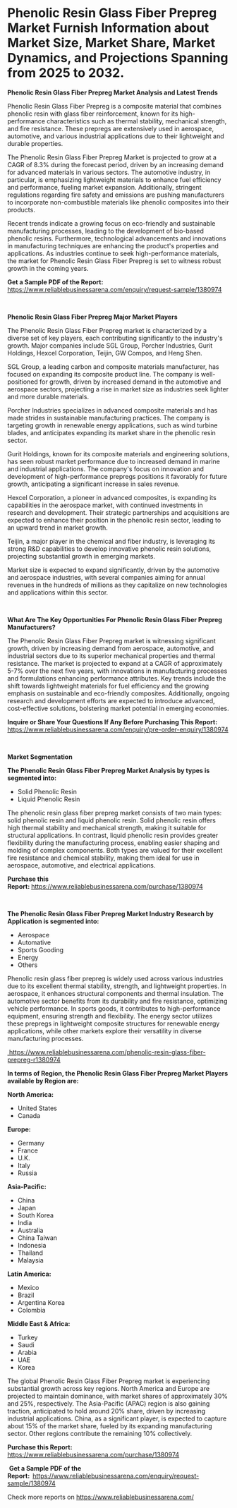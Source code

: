 <p><h1>Phenolic Resin Glass Fiber Prepreg Market Furnish Information about Market Size, Market Share, Market Dynamics, and Projections Spanning from 2025 to 2032.</h1></p><p><strong>Phenolic Resin Glass Fiber Prepreg Market Analysis and Latest Trends</strong></p>
<p><p>Phenolic Resin Glass Fiber Prepreg is a composite material that combines phenolic resin with glass fiber reinforcement, known for its high-performance characteristics such as thermal stability, mechanical strength, and fire resistance. These prepregs are extensively used in aerospace, automotive, and various industrial applications due to their lightweight and durable properties.</p><p>The Phenolic Resin Glass Fiber Prepreg Market is projected to grow at a CAGR of 8.3% during the forecast period, driven by an increasing demand for advanced materials in various sectors. The automotive industry, in particular, is emphasizing lightweight materials to enhance fuel efficiency and performance, fueling market expansion. Additionally, stringent regulations regarding fire safety and emissions are pushing manufacturers to incorporate non-combustible materials like phenolic composites into their products.</p><p>Recent trends indicate a growing focus on eco-friendly and sustainable manufacturing processes, leading to the development of bio-based phenolic resins. Furthermore, technological advancements and innovations in manufacturing techniques are enhancing the product's properties and applications. As industries continue to seek high-performance materials, the market for Phenolic Resin Glass Fiber Prepreg is set to witness robust growth in the coming years.</p></p>
<p><strong>Get a Sample PDF of the Report:&nbsp;</strong> <a href="https://www.reliablebusinessarena.com/enquiry/request-sample/1380974?utm_campaign=2259&utm_medium=2&utm_source=Github&utm_content=ia&utm_term=01022025&utm_id=phenolic-resin-glass-fiber-prepreg">https://www.reliablebusinessarena.com/enquiry/request-sample/1380974</a></p>
<p>&nbsp;</p>
<p><strong>Phenolic Resin Glass Fiber Prepreg Major Market Players</strong></p>
<p><p>The Phenolic Resin Glass Fiber Prepreg market is characterized by a diverse set of key players, each contributing significantly to the industry's growth. Major companies include SGL Group, Porcher Industries, Gurit Holdings, Hexcel Corporation, Teijin, GW Compos, and Heng Shen. </p><p>SGL Group, a leading carbon and composite materials manufacturer, has focused on expanding its composite product line. The company is well-positioned for growth, driven by increased demand in the automotive and aerospace sectors, projecting a rise in market size as industries seek lighter and more durable materials.</p><p>Porcher Industries specializes in advanced composite materials and has made strides in sustainable manufacturing practices. The company is targeting growth in renewable energy applications, such as wind turbine blades, and anticipates expanding its market share in the phenolic resin sector.</p><p>Gurit Holdings, known for its composite materials and engineering solutions, has seen robust market performance due to increased demand in marine and industrial applications. The company's focus on innovation and development of high-performance prepregs positions it favorably for future growth, anticipating a significant increase in sales revenue.</p><p>Hexcel Corporation, a pioneer in advanced composites, is expanding its capabilities in the aerospace market, with continued investments in research and development. Their strategic partnerships and acquisitions are expected to enhance their position in the phenolic resin sector, leading to an upward trend in market growth.</p><p>Teijin, a major player in the chemical and fiber industry, is leveraging its strong R&D capabilities to develop innovative phenolic resin solutions, projecting substantial growth in emerging markets.</p><p>Market size is expected to expand significantly, driven by the automotive and aerospace industries, with several companies aiming for annual revenues in the hundreds of millions as they capitalize on new technologies and applications within this sector.</p></p>
<p>&nbsp;</p>
<p><strong>What Are The Key Opportunities For Phenolic Resin Glass Fiber Prepreg Manufacturers?</strong></p>
<p><p>The Phenolic Resin Glass Fiber Prepreg market is witnessing significant growth, driven by increasing demand from aerospace, automotive, and industrial sectors due to its superior mechanical properties and thermal resistance. The market is projected to expand at a CAGR of approximately 5-7% over the next five years, with innovations in manufacturing processes and formulations enhancing performance attributes. Key trends include the shift towards lightweight materials for fuel efficiency and the growing emphasis on sustainable and eco-friendly composites. Additionally, ongoing research and development efforts are expected to introduce advanced, cost-effective solutions, bolstering market potential in emerging economies.</p></p>
<p><strong>Inquire or Share Your Questions If Any Before Purchasing This Report:</strong> <a href="https://www.reliablebusinessarena.com/enquiry/pre-order-enquiry/1380974?utm_campaign=2259&utm_medium=2&utm_source=Github&utm_content=ia&utm_term=01022025&utm_id=phenolic-resin-glass-fiber-prepreg">https://www.reliablebusinessarena.com/enquiry/pre-order-enquiry/1380974</a></p>
<p>&nbsp;</p>
<p><strong>Market Segmentation</strong></p>
<p><strong>The Phenolic Resin Glass Fiber Prepreg Market Analysis by types is segmented into:</strong></p>
<p><ul><li>Solid Phenolic Resin</li><li>Liquid Phenolic Resin</li></ul></p>
<p><p>The phenolic resin glass fiber prepreg market consists of two main types: solid phenolic resin and liquid phenolic resin. Solid phenolic resin offers high thermal stability and mechanical strength, making it suitable for structural applications. In contrast, liquid phenolic resin provides greater flexibility during the manufacturing process, enabling easier shaping and molding of complex components. Both types are valued for their excellent fire resistance and chemical stability, making them ideal for use in aerospace, automotive, and electrical applications.</p></p>
<p><strong>Purchase this Report:&nbsp;</strong><a href="https://www.reliablebusinessarena.com/purchase/1380974?utm_campaign=2259&utm_medium=2&utm_source=Github&utm_content=ia&utm_term=01022025&utm_id=phenolic-resin-glass-fiber-prepreg">https://www.reliablebusinessarena.com/purchase/1380974</a></p>
<p>&nbsp;</p>
<p><strong>The Phenolic Resin Glass Fiber Prepreg Market Industry Research by Application is segmented into:</strong></p>
<p><ul><li>Aerospace</li><li>Automative</li><li>Sports Gooding</li><li>Energy</li><li>Others</li></ul></p>
<p><p>Phenolic resin glass fiber prepreg is widely used across various industries due to its excellent thermal stability, strength, and lightweight properties. In aerospace, it enhances structural components and thermal insulation. The automotive sector benefits from its durability and fire resistance, optimizing vehicle performance. In sports goods, it contributes to high-performance equipment, ensuring strength and flexibility. The energy sector utilizes these prepregs in lightweight composite structures for renewable energy applications, while other markets explore their versatility in diverse manufacturing processes.</p></p>
<p><a href="https://www.reliablebusinessarena.com/phenolic-resin-glass-fiber-prepreg-r1380974?utm_campaign=2259&utm_medium=2&utm_source=Github&utm_content=ia&utm_term=01022025&utm_id=phenolic-resin-glass-fiber-prepreg">&nbsp;https://www.reliablebusinessarena.com/phenolic-resin-glass-fiber-prepreg-r1380974</a></p>
<p><strong>In terms of Region, the Phenolic Resin Glass Fiber Prepreg Market Players available by Region are:</strong></p>
<p>
    <p> <strong> North America: </strong>
        <ul>
            <li>United States</li>
            <li>Canada</li>
        </ul>
        </p> 
    <p> <strong> Europe: </strong>
        <ul>
            <li>Germany</li>
            <li>France</li>
            <li>U.K.</li>
            <li>Italy</li>
            <li>Russia</li>
        </ul>
        </p> 
    <p> <strong> Asia-Pacific: </strong>
        <ul>
            <li>China</li>
            <li>Japan</li>
            <li>South Korea</li>
            <li>India</li>
            <li>Australia</li>
            <li>China Taiwan</li>
            <li>Indonesia</li>
            <li>Thailand</li>
            <li>Malaysia</li>
        </ul>
        </p> 
    <p> <strong> Latin America: </strong>
        <ul>
            <li>Mexico</li>
            <li>Brazil</li>
            <li>Argentina Korea</li>
            <li>Colombia</li>
        </ul>
        </p> 
    <p> <strong> Middle East & Africa: </strong>
        <ul>
            <li>Turkey</li>
            <li>Saudi</li>
            <li>Arabia</li>
            <li>UAE</li>
            <li>Korea</li>
        </ul>
    </p>
    </p>
<p><p>The global Phenolic Resin Glass Fiber Prepreg market is experiencing substantial growth across key regions. North America and Europe are projected to maintain dominance, with market shares of approximately 30% and 25%, respectively. The Asia-Pacific (APAC) region is also gaining traction, anticipated to hold around 20% share, driven by increasing industrial applications. China, as a significant player, is expected to capture about 15% of the market share, fueled by its expanding manufacturing sector. Other regions contribute the remaining 10% collectively.</p></p>
<p><strong>Purchase this Report: </strong><a href="https://www.reliablebusinessarena.com/purchase/1380974?utm_campaign=2259&utm_medium=2&utm_source=Github&utm_content=ia&utm_term=01022025&utm_id=phenolic-resin-glass-fiber-prepreg">https://www.reliablebusinessarena.com/purchase/1380974</a></p>
<p>&nbsp;<strong>Get a Sample PDF of the Report:&nbsp;&nbsp;</strong><a href="https://www.reliablebusinessarena.com/enquiry/request-sample/1380974?utm_campaign=2259&utm_medium=2&utm_source=Github&utm_content=ia&utm_term=01022025&utm_id=phenolic-resin-glass-fiber-prepreg">https://www.reliablebusinessarena.com/enquiry/request-sample/1380974</a></p>
<p><strong></strong></p>
<p>Check more reports on <a href="https://www.reliablebusinessarena.com/?utm_campaign=2259&utm_medium=2&utm_source=Github&utm_content=ia&utm_term=01022025&utm_id=phenolic-resin-glass-fiber-prepreg">https://www.reliablebusinessarena.com/</a></p>